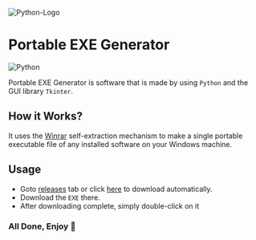 ![Python-Logo](https://github.com/Ammad-Younas/Portable_EXE_Generator/blob/main/files_img.png)

# Portable EXE Generator
![Python](https://img.shields.io/badge/python-3670A0?style=for-the-badge&logo=python&logoColor=ffdd54)    

Portable EXE Generator is software that is made by using  `Python`  and the GUI library  `Tkinter`.

## How it Works?

It uses the [Winrar](https://www.win-rar.com/start.html?&L=0) self-extraction mechanism to make a single portable executable file of any installed software on your Windows machine.


## Usage
- Goto [releases](https://github.com/Ammad-Younas/Portable_EXE_Generator/releases/tag/FirstRelease) tab or click [here](https://github.com/Ammad-Younas/Portable_EXE_Generator/releases/download/FirstRelease/Portable.EXE.Generator.exe) to download automatically.
- Download the `EXE` there.
- After downloading complete, simply double-click on it

### All Done, Enjoy 👋

